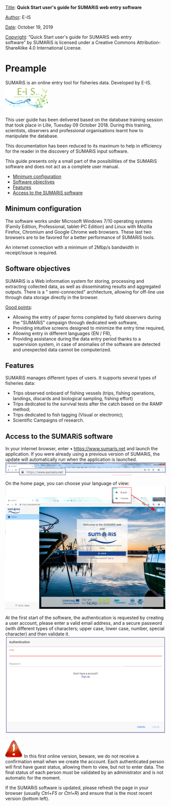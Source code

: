  <u>Title</u>:	 <b>Quick Start user's guide for SUMARiS web entry software</b> 

<u>Author</u>: E-IS	

<u>Date</u>:	October 19, 2019 

<u>Copyright</u>: ”Quick Start user's guide for SUMARiS web entry software” by SUMARiS is licensed under a Creative Commons Attribution-ShareAlike 4.0 International License.

# Preample

SUMARiS is an online entry tool for fisheries data. Developed by E-IS.
![](./eis.png)

This user guide has been delivered based on the database training session that took place in Lille, Tuesday 09 October 2018. During this training, scientists, observers and professional organisations learnt how to manipulate the database. 

This documentation has been reduced to its maximum to help in efficiency for the reader in the discovery of SUMARiS input software.

This guide presents only a small part of the possibilities of the SUMARiS software and does not act as a complete user manual.

- [Minimum configuration]()
- [Software objectives]()
- [Features]()
- [Access to the SUMARiS software]()

## Minimum configuration

The software works under Microsoft Windows 7/10 operating systems (Family Edition, Professional, tablet-PC Edition) and Linux with Mozilla Firefox, Chromium and Google Chrome  web browsers. These last two browsers are to be favored for a better performance of SUMARiS tools.

An internet connection with a minimum of 2Mbp/s bandwidth in receipt/issue is required.

## Software objectives

SUMARiS is a Web information system for storing, processing and extracting collected data, as well as disseminating results and aggregated outputs. 
There is a " semi-connected" architecture, allowing for off-line use through data storage directly in the browser. 

<u>Good points</u>:
- Allowing the entry of paper forms completed by field observers during the "SUMARiS" campaign through dedicated web software,
- Providing intuitive screens designed to minimize the entry time required,
-  Allowing entry in different languages (EN / FR),
- Providing assistance during the data entry period thanks to a supervision system, in case of anomalies of the software are detected and  unexpected data cannot be computerized.

## Features

SUMARiS manages different types of users. It supports several types of fisheries data:
- Trips observed onboard of fishing vessels (trips, fishing operations, landings, discards and biological sampling, fishing effort)
- Trips dedicated to the survival tests after the catch based on the RAMP method; 
- Trips dedicated to fish tagging (Visual or electronic);
- Scientific Campaigns of research.

## Access to the SUMARiS software

In your internet browser, enter •  <https://www.sumaris.net> and launch the application.
If you were already using a previous version of SUMARiS, the update will automatically run when the application is launched.
![](./welcome1.png)

On the home page, you can choose your language of view:
![](./welcome2.png)

At the first start of the software, the authentication is requested by creating a user account, please enter a valid email address, and a secure password (with different types of characters; upper case, lower case, number, special character) and then validate it.
![](./login.png)

![](./attention.png) In this first online version, beware, we do not receive a confirmation email when we create the account. Each authenticated person will first have guest status, allowing them to view, but not to enter data.  The final status of each person must be validated by an administrator and is not automatic for the moment.

If the SUMARiS software is updated, please refresh the page in your browser (usually <i>Ctrl+F5</i> or <i>Ctrl+R</i>) and ensure that is the most recent version (bottom left).
